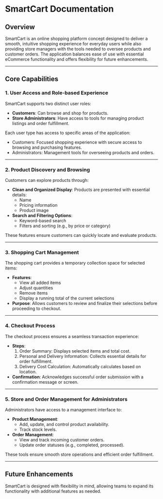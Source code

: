 # SmartCart Documentation
 
## Overview
SmartCart is an online shopping platform concept designed to deliver a smooth, intuitive shopping experience for everyday users while also providing store managers with the tools needed to oversee products and customer orders. The application balances ease of use with essential eCommerce functionality and offers flexibility for future enhancements.
 
---
 
## Core Capabilities
 
### 1. User Access and Role-based Experience
SmartCart supports two distinct user roles:
- **Customers**: Can browse and shop for products.
- **Store Administrators**: Have access to tools for managing product listings and order fulfillment.
 
Each user type has access to specific areas of the application:
- Customers: Focused shopping experience with secure access to browsing and purchasing features.
- Administrators: Management tools for overseeing products and orders.
 
---
 
### 2. Product Discovery and Browsing
Customers can explore products through:
- **Clean and Organized Display**: Products are presented with essential details:
  - Name
  - Pricing information
  - Product image
- **Search and Filtering Options**:
  - Keyword-based search
  - Filters and sorting (e.g., by price or category)
 
These features ensure customers can quickly locate and evaluate products.
 
---
 
### 3. Shopping Cart Management
The shopping cart provides a temporary collection space for selected items:
- **Features**:
  - View all added items
  - Adjust quantities
  - Remove items
  - Display a running total of the current selections
- **Purpose**: Allows customers to review and finalize their selections before proceeding to checkout.
 
---
 
### 4. Checkout Process
The checkout process ensures a seamless transaction experience:
- **Steps**:
  1. Order Summary: Displays selected items and total cost.
  2. Personal and Delivery Information: Collects essential details for order fulfillment.
  3. Delivery Cost Calculation: Automatically calculates based on location.
- **Confirmation**: Acknowledges successful order submission with a confirmation message or screen.
 
---
 
### 5. Store and Order Management for Administrators
Administrators have access to a management interface to:
- **Product Management**:
  - Add, update, and control product availability.
  - Track stock levels.
- **Order Management**:
  - View and track incoming customer orders.
  - Update order statuses (e.g., completed, processed).
 
These tools ensure smooth store operations and efficient order fulfillment.
 
---
 
## Future Enhancements
SmartCart is designed with flexibility in mind, allowing teams to expand its functionality with additional features as needed.